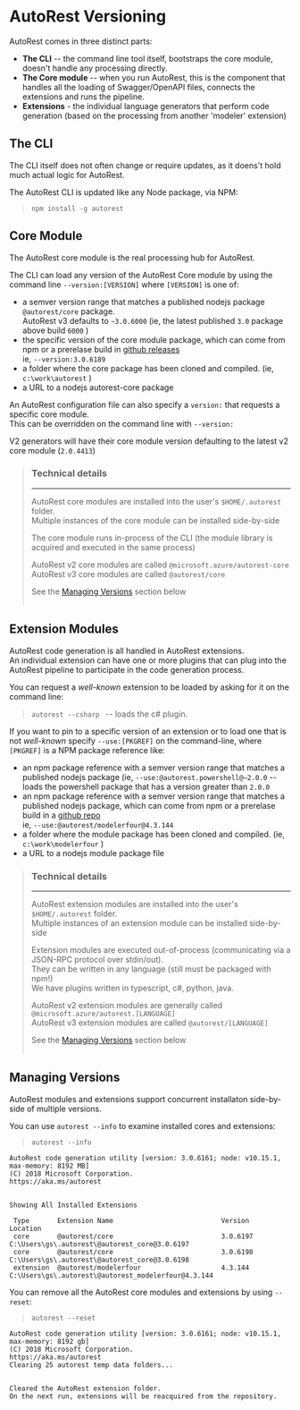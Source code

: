 # AutoRest Versioning

AutoRest comes in three distinct parts:
 - **The CLI** -- the command line tool itself, bootstraps the core module, doesn't handle any processing directly.
 - **The Core module** -- when you run AutoRest, this is the component that handles all the loading of Swagger/OpenAPI files, connects the extensions and runs the pipeline.
 - **Extensions** - the individual language generators that perform code generation (based on the processing from another 'modeler' extension)

## The CLI

The CLI itself does not often change or require updates, as it doens't hold much actual logic for AutoRest.

The AutoRest CLI is updated like any Node package, via NPM:
> `npm install -g autorest`

## Core Module

The AutoRest core module is the real processing hub for AutoRest. 

The CLI can load any version of the AutoRest Core module by using the command line `--version:[VERSION]`  where `[VERSION]` is one of:
 - a semver version range that matches a published nodejs package `@autorest/core` package.<br>AutoRest v3 defaults to `~3.0.6000` (ie, the latest published `3.0` package above build `6000` )
 - the specific version of the core module package, which can come from npm or a prerelase build in [github releases](https://github.com/azure/autorest/releases)<br>ie,  `--version:3.0.6189`
 - a folder where the core package has been cloned and compiled. (ie, `c:\work\autorest` )
 - a URL to a nodejs autorest-core package 

An AutoRest configuration file can also specify a `version:` that requests a specific core module.<br>
This can be overridden on the command line with `--version:`<br>

V2 generators will have their core module version defaulting to the latest v2 core module (`2.0.4413`)

> ### Technical details
> ---
> AutoRest core modules are installed into the user's `$HOME/.autorest` folder.<br>
> Multiple instances of the core module can be installed side-by-side<br>
> 
> The core module runs in-process of the CLI (the module library is acquired and executed in the same process)
>
> AutoRest v2 core modules are called `@microsoft.azure/autorest-core` <br>
> AutoRest v3 core modules are called `@autorest/core`<br>
> 
>
> See the [Managing Versions](#Managing-Versions) section below<br>
> &nbsp;

## Extension Modules

AutoRest code generation is all handled in AutoRest extensions. <br>
An individual extension can have one or more plugins that can plug into the AutoRest pipeline to participate in the code generation process.

You can request a _well-known_ extension to be loaded by asking for it on the command line:

> `autorest --csharp ` -- loads the c# plugin.

If you want to pin to a specific version of an extension or to load one that is not _well-known_ specify `--use:[PKGREF]` on the command-line, where `[PKGREF]` is a NPM package reference like:
 - an npm package reference with a semver version range that matches a published nodejs package (ie, `--use:@autorest.powershell@~2.0.0` -- loads the powershell package that has a version greater than `2.0.0 `
 - an npm package reference with a semver version range that matches a published nodejs package, which can come from npm or a prerelase build in a [github repo](https://github.com/azure/autorest.modelerfour/relases)<br>ie,  `--use:@autorest/modelerfour@4.3.144`
 - a folder where the module package has been cloned and compiled. (ie, `c:\work\modelerfour` )
 - a URL to a nodejs module package file

> ### Technical details
> ---
> AutoRest extension modules are installed into the user's `$HOME/.autorest` folder.<br>
> Multiple instances of an extension module can be installed side-by-side<br>
> 
> Extension modules are executed out-of-process (communicating via a JSON-RPC protocol over stdin/out). <br>
> They can be written in any language (still must be packaged with npm!)<br>
> We have plugins written in typescript, c#, python, java.
> 
> 
> AutoRest v2 extension modules are generally called `@microsoft.azure/autorest.[LANGUAGE]` <br> 
> AutoRest v3 extension modules are called `@autorest/[LANGUAGE]`<br>
> 
>
> See the [Managing Versions](#Managing-Versions) section below<br>
> &nbsp;


## Managing Versions

AutoRest modules and extensions support concurrent installaton side-by-side of multiple versions.

You can use `autorest --info` to examine installed cores and extensions:

> `autorest --info`
``` text
AutoRest code generation utility [version: 3.0.6161; node: v10.15.1, max-memory: 8192 MB]
(C) 2018 Microsoft Corporation.
https://aka.ms/autorest


Showing All Installed Extensions

 Type       Extension Name                           Version      Location
 core       @autorest/core                           3.0.6197     C:\Users\gs\.autorest\@autorest_core@3.0.6197
 core       @autorest/core                           3.0.6198     C:\Users\gs\.autorest\@autorest_core@3.0.6198
 extension  @autorest/modelerfour                    4.3.144      C:\Users\gs\.autorest\@autorest_modelerfour@4.3.144
```

You can remove all the AutoRest core modules and extensions by using `--reset`:

> `autorest --reset` 
``` text
AutoRest code generation utility [version: 3.0.6161; node: v10.15.1, max-memory: 8192 gb]
(C) 2018 Microsoft Corporation.
https://aka.ms/autorest
Clearing 25 autorest temp data folders...


Cleared the AutoRest extension folder.
On the next run, extensions will be reacquired from the repository.
```
